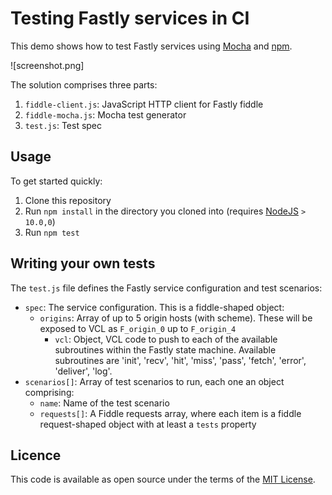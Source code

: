 # Testing Fastly services in CI

This demo shows how to test Fastly services using [Mocha](https://mochajs.org) and [npm](https://npmjs.com/).

![screenshot.png]

The solution comprises three parts:

1. `fiddle-client.js`: JavaScript HTTP client for Fastly fiddle
2. `fiddle-mocha.js`: Mocha test generator
3. `test.js`: Test spec

## Usage

To get started quickly:

1. Clone this repository
2. Run `npm install` in the directory you cloned into (requires [NodeJS](https://nodejs.org) `> 10.0,0`)
3. Run `npm test`

## Writing your own tests

The `test.js` file defines the Fastly service configuration and test scenarios:

* `spec`: The service configuration.  This is a fiddle-shaped object:
  * `origins`: Array of up to 5 origin hosts (with scheme). These will be exposed to VCL as `F_origin_0` up to `F_origin_4`
	* `vcl`: Object, VCL code to push to each of the available subroutines within the Fastly state machine.  Available subroutines are 'init', 'recv', 'hit', 'miss', 'pass', 'fetch', 'error', 'deliver', 'log'.
* `scenarios[]`: Array of test scenarios to run, each one an object comprising:
  * `name`: Name of the test scenario
  * `requests[]`: A Fiddle requests array, where each item is a fiddle request-shaped object with at least a `tests` property

## Licence

This code is available as open source under the terms of the [MIT License](http://opensource.org/licenses/MIT).
